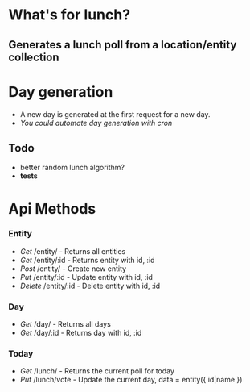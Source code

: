 # What's for lunch?
## Generates a lunch poll from a location/entity collection

# Day generation
- A new day is generated at the first request for a new day.
- *You could automate day generation with cron*

## Todo
- better random lunch algorithm?
- **tests**

# Api Methods
### Entity
- *Get* /entity/ - Returns all entities
- *Get* /entity/:id - Returns entity with id, :id
- *Post* /entity/ - Create new entity
- *Put* /entity/:id - Update entity with id, :id
- *Delete* /entity/:id - Delete entity with id, :id
 
### Day
- *Get* /day/ - Returns all days
- *Get* /day/:id - Returns day with id, :id
 
### Today
- *Get* /lunch/ - Returns the current poll for today
- *Put* /lunch/vote - Update the current day, data = entity({ id|name })
